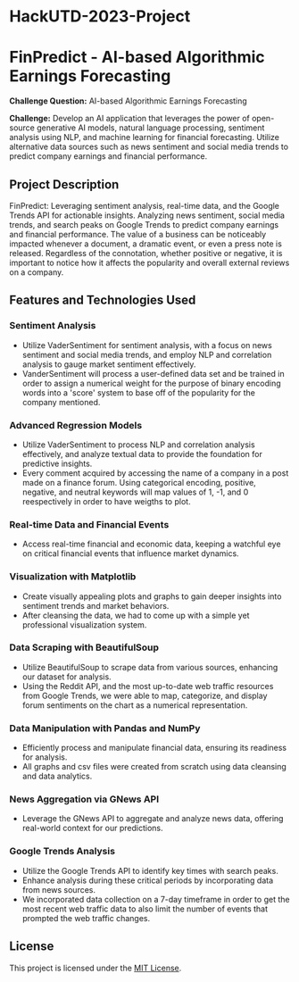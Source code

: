 # HackUTD-2023-Project

# FinPredict - AI-based Algorithmic Earnings Forecasting

**Challenge Question:** AI-based Algorithmic Earnings Forecasting

**Challenge:** Develop an AI application that leverages the power of open-source generative AI models, natural language processing, sentiment analysis using NLP, and machine learning for financial forecasting. Utilize alternative data sources such as news sentiment and social media trends to predict company earnings and financial performance.

## Project Description

FinPredict: Leveraging sentiment analysis, real-time data, and the Google Trends API for actionable insights. Analyzing news sentiment, social media trends, and search peaks on Google Trends to predict company earnings and financial performance. The value of a business can be noticeably impacted whenever a document, a dramatic event, or even a press note is released. Regardless of the connotation, whether positive or negative, it is important to notice how it affects the popularity and overall external reviews on a company.

## Features and Technologies Used

### Sentiment Analysis 
- Utilize VaderSentiment for sentiment analysis, with a focus on news sentiment and social media trends, and employ NLP and correlation analysis to gauge market sentiment effectively.
- VanderSentiment will process a user-defined data set and be trained in order to assign a numerical weight for the purpose of binary encoding words into a 'score' system to base off of the popularity for the company mentioned.

### Advanced Regression Models
- Utilize VaderSentiment to process NLP and correlation analysis effectively, and analyze textual data to provide the foundation for predictive insights.
- Every comment acquired by accessing the name of a company in a post made on a finance forum. Using categorical encoding, positive, negative, and neutral keywords will map values of 1, -1, and 0 reespectively in order to have weigths to plot.

### Real-time Data and Financial Events
- Access real-time financial and economic data, keeping a watchful eye on critical financial events that influence market dynamics.

### Visualization with Matplotlib
- Create visually appealing plots and graphs to gain deeper insights into sentiment trends and market behaviors.
- After cleansing the data, we had to come up with a simple yet professional visualization system.

### Data Scraping with BeautifulSoup
- Utilize BeautifulSoup to scrape data from various sources, enhancing our dataset for analysis.
- Using the Reddit API, and the most up-to-date web traffic resources from Google Trends, we were able to map, categorize, and display forum sentiments on the chart as a numerical representation.

### Data Manipulation with Pandas and NumPy
- Efficiently process and manipulate financial data, ensuring its readiness for analysis.
- All graphs and csv files were created from scratch using data cleansing and data analytics.

### News Aggregation via GNews API
- Leverage the GNews API to aggregate and analyze news data, offering real-world context for our predictions.

### Google Trends Analysis
- Utilize the Google Trends API to identify key times with search peaks.
- Enhance analysis during these critical periods by incorporating data from news sources.
- We incorporated data collection on a 7-day timeframe in order to get the most recent web traffic data to also limit the number of events that prompted the web traffic changes.

## License

This project is licensed under the [MIT License](LICENSE).
